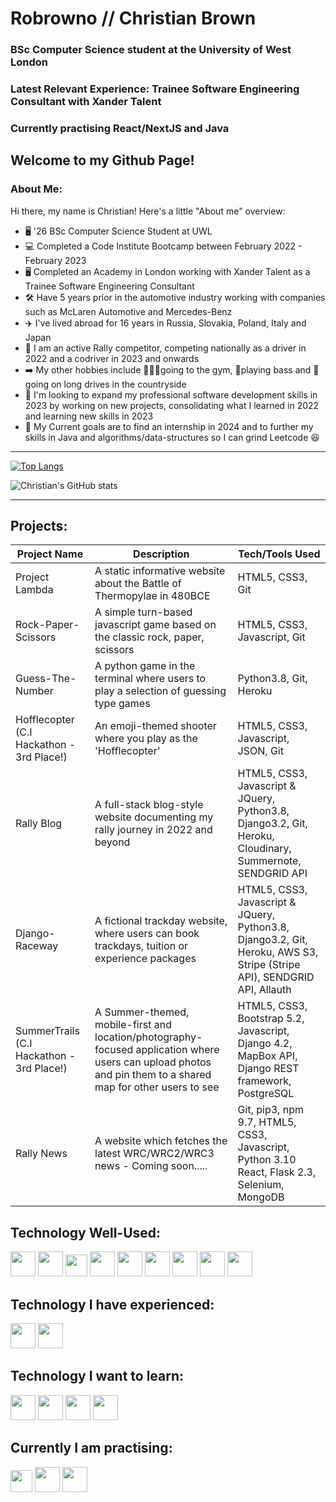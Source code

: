 # Robrowno // Christian Brown

### BSc Computer Science student at the University of West London

### Latest Relevant Experience: Trainee Software Engineering Consultant with Xander Talent

### Currently practising React/NextJS and Java


Welcome to my Github Page!
----
### About Me:

Hi there, my name is Christian! Here's a little "About me" overview:
  - 🖥️ '26 BSc Computer Science Student at UWL 
  - 💻 Completed a Code Institute Bootcamp between February 2022 - February 2023
  - 🖥️ Completed an Academy in London working with Xander Talent as a Trainee Software Engineering Consultant
  - 🛠️ Have 5 years prior in the automotive industry working with companies such as McLaren Automotive and Mercedes-Benz
  - ✈️ I've lived abroad for 16 years in Russia, Slovakia, Poland, Italy and Japan
  - 🏁 I am an active Rally competitor, competing nationally as a driver in 2022 and a codriver in 2023 and onwards
  - ➡️ My other hobbies include 🏋🏻‍♂️going to the gym, 🎸playing bass and 🚗going on long drives in the countryside
  - 🎯 I'm looking to expand my professional software development skills in 2023 by working on new projects, consolidating what I learned in 2022 and learning new skills in 2023
  - 🎯 My Current goals are to find an internship in 2024 and to further my skills in Java and algorithms/data-structures so I can grind Leetcode 😆
 
----

[![Top Langs](https://github-readme-stats.vercel.app/api/top-langs/?username=Robrowno&layout=compact)](https://github.com/anuraghazra/github-readme-stats)

![Christian's GitHub stats](https://github-readme-stats.vercel.app/api?username=Robrowno&show_icons=true&theme=radical)

----

## Projects:

| Project Name  	| Description  	| Tech/Tools Used  	|
|---	            |---	          |---	              |
| Project Lambda  | A static informative website about the Battle of Thermopylae in 480BCE | HTML5, CSS3, Git  	|
| Rock-Paper-Scissors  | A simple turn-based javascript game based on the classic rock, paper, scissors  	| HTML5, CSS3, Javascript, Git  	|
| Guess-The-Number  | A python game in the terminal where users to play a selection of guessing type games   | Python3.8, Git, Heroku  	|
| Hofflecopter (C.I Hackathon - 3rd Place!)	| An emoji-themed shooter where you play as the 'Hofflecopter'   	| HTML5, CSS3, Javascript, JSON, Git   	|
| Rally Blog  | A full-stack blog-style website documenting my rally journey in 2022 and beyond 	| HTML5, CSS3, Javascript & JQuery, Python3.8, Django3.2, Git, Heroku, Cloudinary, Summernote, SENDGRID API  	|
| Django-Raceway  | A fictional trackday website, where users can book trackdays, tuition or experience packages 	| HTML5, CSS3, Javascript & JQuery, Python3.8, Django3.2, Git, Heroku, AWS S3, Stripe (Stripe API), SENDGRID API, Allauth 	|
| SummerTrails (C.I Hackathon - 3rd Place!)| A Summer-themed, mobile-first and location/photography-focused application where users can upload photos and pin them to a shared map for other users to see| HTML5, CSS3, Bootstrap 5.2, Javascript, Django 4.2, MapBox API, Django REST framework, PostgreSQL |
|Rally News| A website which fetches the latest WRC/WRC2/WRC3 news - Coming soon.....| Git, pip3, npm 9.7, HTML5, CSS3, Javascript, Python 3.10 React, Flask 2.3, Selenium, MongoDB|

## Technology Well-Used:

<div style="display:inline-block">
 <img src="https://cdn.jsdelivr.net/gh/devicons/devicon/icons/html5/html5-original-wordmark.svg" height=40px/>
 <img src="https://cdn.jsdelivr.net/gh/devicons/devicon/icons/css3/css3-original-wordmark.svg" height=40px/>
 <img src="https://cdn.jsdelivr.net/gh/devicons/devicon/icons/javascript/javascript-original.svg" height=35px/>
 <img src="https://cdn.jsdelivr.net/gh/devicons/devicon/icons/python/python-original-wordmark.svg" height=40px/>
 <img src="https://cdn.jsdelivr.net/gh/devicons/devicon/icons/jquery/jquery-original-wordmark.svg" height=40px/>
 <img src="https://cdn.jsdelivr.net/gh/devicons/devicon/icons/bootstrap/bootstrap-original-wordmark.svg" height=40px/>
 <img src="https://cdn.jsdelivr.net/gh/devicons/devicon/icons/django/django-plain-wordmark.svg" height=40px/>
 <img src="https://cdn.jsdelivr.net/gh/devicons/devicon/icons/heroku/heroku-plain-wordmark.svg" height=40px/>
 <img src="https://cdn.jsdelivr.net/gh/devicons/devicon/icons/git/git-original-wordmark.svg" height=40px/>
 
</div>

## Technology I have experienced:
<div style="display:inline-block">
 <img src="https://cdn.jsdelivr.net/gh/devicons/devicon/icons/nodejs/nodejs-original-wordmark.svg" height=40px/>
<img src="https://cdn.jsdelivr.net/gh/devicons/devicon/icons/react/react-original-wordmark.svg" height=40px/>
 
 </div>
 
## Technology I want to learn:
<div style="display:inline-block">
 <img src="https://cdn.jsdelivr.net/gh/devicons/devicon/icons/java/java-original-wordmark.svg" height=40px/>
<img src="https://cdn.jsdelivr.net/gh/devicons/devicon/icons/angularjs/angularjs-original.svg" height=40px/>
<img src="https://cdn.jsdelivr.net/gh/devicons/devicon/icons/typescript/typescript-original.svg" height=40px/>
<img src="https://cdn.jsdelivr.net/gh/devicons/devicon/icons/nextjs/nextjs-original.svg" height=40px/>
          
 </div>
 
 ## Currently I am practising:
 
 <div style="display:inline-block">

<img src="https://cdn.jsdelivr.net/gh/devicons/devicon/icons/javascript/javascript-original.svg" height=35px/>
 
 <img src="https://cdn.jsdelivr.net/gh/devicons/devicon/icons/python/python-original-wordmark.svg" height=40px/>
 
 <img src="https://cdn.jsdelivr.net/gh/devicons/devicon/icons/react/react-original-wordmark.svg" height=40px/>
          
 </div>
